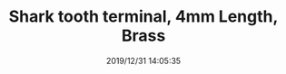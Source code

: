 ﻿---
layout: post 
title: Shark tooth terminal, 4mm Length, Brass
tags: Sharktooth
categories: housing-terminal
overview: Shark tooth terminal, 4mm Length, Brass
series: Faston
part_number: qw09
thumb_img: static/202006/216-thumb-20200629074859.jpg
image: static/202006/216-20200629074859.jpg
date: 2019/12/31 14:05:35
---



